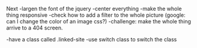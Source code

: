 Next
-largen the font of the jquery
-center everything 
-make the whole thing responsive
-check how to add a filter to the whole picture (google: can I change the color of an image css?)
-challenge: make the whole thing arrive to a 404 screen.  





-have a class called .linked-site
-use switch class to switch the class




